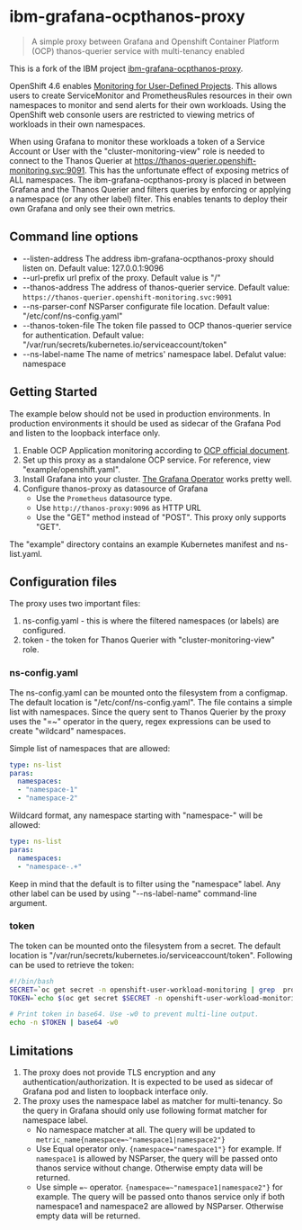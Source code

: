 # ibm-grafana-ocpthanos-proxy 

> A simple proxy between Grafana and Openshift Container Platform (OCP) thanos-querier service with multi-tenancy enabled

This is a fork of the IBM project [ibm-grafana-ocpthanos-proxy](https://github.com/IBM/ibm-grafana-ocpthanos-proxy).

OpenShift 4.6 enables [Monitoring for User-Defined Projects](https://docs.openshift.com/container-platform/4.6/monitoring/enabling-monitoring-for-user-defined-projects.html). This allows users to create ServiceMonitor and PrometheusRules resources in their own namespaces to monitor and send alerts for their own workloads. Using the OpenShift web consonle users are restricted to viewing metrics of workloads in their own namespaces.

When using Grafana to monitor these workloads a token of a Service Account or User with the "cluster-monitoring-view" role is needed to connect to the Thanos Querier at https://thanos-querier.openshift-monitoring.svc:9091. This has the unfortunate effect of exposing metrics of ALL namespaces. The ibm-grafana-ocpthanos-proxy is placed in between Grafana and the Thanos Querier and filters queries by enforcing or applying a namespace (or any other label) filter. This enables tenants to deploy their own Grafana and only see their own metrics.

## Command line options

- --listen-address
  The address ibm-grafana-ocpthanos-proxy should listen on. Default value: 127.0.0.1:9096
- --url-prefix
  url prefix of the proxy. Default value is "/"
- --thanos-address
  The address of thanos-querier service. Default value: `https://thanos-querier.openshift-monitoring.svc:9091`
- --ns-parser-conf
  NSParser configurate file location. Default value: "/etc/conf/ns-config.yaml"
- --thanos-token-file
  The token file passed to OCP thanos-querier service for authentication. Default value: "/var/run/secrets/kubernetes.io/serviceaccount/token"
- --ns-label-name
  The name of metrics' namespace label. Defalut value: namespace

## Getting Started

The example below should not be used in production environments. In production environments it should be used as sidecar of the Grafana Pod and listen to the loopback interface only.
1. Enable OCP Application monitoring according to [OCP official document](https://docs.openshift.com/container-platform/4.6/monitoring/enabling-monitoring-for-user-defined-projects.html).
2. Set up this proxy as a standalone OCP service. For reference, view "example/openshift.yaml".
3. Install Grafana into your cluster. [The Grafana Operator](https://operatorhub.io/operator/grafana-operator) works pretty well.
4. Configure thanos-proxy as datasource of Grafana
   - Use the `Prometheus` datasource type.
   - Use `http://thanos-proxy:9096` as HTTP URL
   - Use the "GET" method instead of "POST". This proxy only supports "GET".

The "example" directory contains an example Kubernetes manifest and ns-list.yaml.

## Configuration files

The proxy uses two important files:
1. ns-config.yaml - this is where the filtered namespaces (or labels) are configured.
2. token - the token for Thanos Querier with "cluster-monitoring-view" role.

### ns-config.yaml

The ns-config.yaml can be mounted onto the filesystem from a configmap. The default location is "/etc/conf/ns-config.yaml". The file contains a simple list with namespaces. Since the query sent to Thanos Querier by the proxy uses the "=~" operator in the query, regex expressions can be used to create "wildcard" namespaces.

Simple list of namespaces that are allowed:

```yaml
type: ns-list
paras:
  namespaces:
  - "namespace-1"
  - "namespace-2"
```

Wildcard format, any namespace starting with "namespace-" will be allowed:

```yaml
type: ns-list
paras:
  namespaces:
  - "namespace-.+"
```

Keep in mind that the default is to filter using the "namespace" label. Any other label can be used by using "--ns-label-name" command-line argument.

### token

The token can be mounted onto the filesystem from a secret. The default location is "/var/run/secrets/kubernetes.io/serviceaccount/token". Following can be used to retrieve the token:

```bash
#!/bin/bash
SECRET=`oc get secret -n openshift-user-workload-monitoring | grep  prometheus-user-workload-token | head -n 1 | awk '{print $1 }'`
TOKEN=`echo $(oc get secret $SECRET -n openshift-user-workload-monitoring -o json | jq -r '.data.token') | base64 -d`

# Print token in base64. Use -w0 to prevent multi-line output.
echo -n $TOKEN | base64 -w0
```

## Limitations

1. The proxy does not provide TLS encryption and any authentication/authorization. It is expected to be used as sidecar of Grafana pod and listen to loopback interface only.
2. The proxy uses the namespace label as matcher for multi-tenancy. So the query in Grafana should only use following format matcher for namespace label.
    - No namespace matcher at all. The query will be updated to `metric_name{namespace=~"namespace1|namespace2"}`
    - Use Equal operator only. `{namespace="namespace1"}` for example. If `namespace1` is allowed by NSParser, the query will be passed onto thanos service without change. Otherwise empty data will be returned.
    - Use simple `=~` operator. `{namespace=~"namespace1|namespace2"}` for example. The query will be passed onto thanos service only if both namespace1 and namespace2 are allowed by NSParser. Otherwise empty data will be returned.